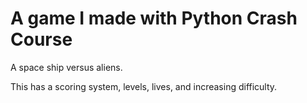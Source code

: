 # A game I made with Python Crash Course

A space ship versus aliens.

This has a scoring system, levels, lives, and increasing difficulty. 
